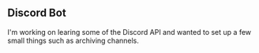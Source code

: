## Discord Bot

I'm working on learing some of the Discord API and wanted to set up a few small things such as archiving channels.